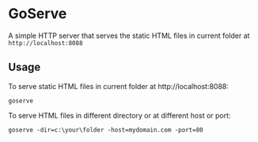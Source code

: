 # GoServe

A simple HTTP server that serves the static HTML files in current folder at `http://localhost:8088`

## Usage
To serve static HTML files in current folder at http://localhost:8088:
```
goserve
```

To serve HTML files in different directory or at different host or port:
```
goserve -dir=c:\your\folder -host=mydomain.com -port=80
```


